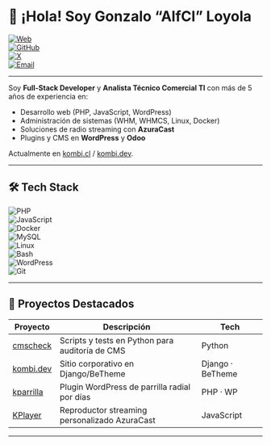 <h1>👋 ¡Hola! Soy Gonzalo “AlfCl” Loyola</h1>

<!-- Enlaces de cabecera -->
[![Web](https://img.shields.io/badge/-alf.cl-0af?style=flat&logo=internet-explorer&logoColor=white)](https://alf.cl)  
[![GitHub](https://img.shields.io/badge/-alfcl-000?style=flat&logo=github&logoColor=white)](https://github.com/alfcl)  
[![X](https://img.shields.io/badge/-@alfcl-1DA1F2?style=flat&logo=twitter&logoColor=white)](https://twitter.com/alfcl)  
[![Email](https://img.shields.io/badge/-contacto@kombi.cl-D14836?style=flat&logo=gmail&logoColor=white)](mailto:contacto@kombi.cl)  

---

<p>Soy <strong>Full-Stack Developer</strong> y <strong>Analista Técnico Comercial TI</strong> con más de 5 años de experiencia en:</p>
<ul>
  <li>Desarrollo web (PHP, JavaScript, WordPress)</li>
  <li>Administración de sistemas (WHM, WHMCS, Linux, Docker)</li>
  <li>Soluciones de radio streaming con <strong>AzuraCast</strong></li>
  <li>Plugins y CMS en <strong>WordPress</strong> y <strong>Odoo</strong></li>
</ul>
<p>Actualmente en <a href="https://kombi.cl">kombi.cl</a> / <a href="https://kombi.dev">kombi.dev</a>.</p>

---

## 🛠 Tech Stack

![PHP](https://img.shields.io/badge/PHP-777BB4?logo=php&style=flat)  
![JavaScript](https://img.shields.io/badge/JavaScript-F7DF1E?logo=javascript&style=flat)  
![Docker](https://img.shields.io/badge/Docker-2496ED?logo=docker&style=flat)  
![MySQL](https://img.shields.io/badge/MySQL-4479A1?logo=mysql&style=flat)  
![Linux](https://img.shields.io/badge/Linux-FCC624?logo=linux&style=flat)  
![Bash](https://img.shields.io/badge/Bash-4EAA25?logo=gnu-bash&style=flat)  
![WordPress](https://img.shields.io/badge/WordPress-21759B?logo=wordpress&style=flat)  
![Git](https://img.shields.io/badge/Git-F05032?logo=git&style=flat)

---

## 🚀 Proyectos Destacados

| Proyecto | Descripción | Tech |
| -------- | ----------- | ---- |
| [cmscheck](https://github.com/alfcl/cmscheck) | Scripts y tests en Python para auditoría de CMS | Python |
| [kombi.dev](https://github.com/alfcl/kombicl) | Sitio corporativo en Django/BeTheme | Django · BeTheme |
| [kparrilla](https://github.com/alfcl/kparrilla) | Plugin WordPress de parrilla radial por días | PHP · WP |
| [KPlayer](https://github.com/alfcl/KPlayer) | Reproductor streaming personalizado AzuraCast | JavaScript |

---
